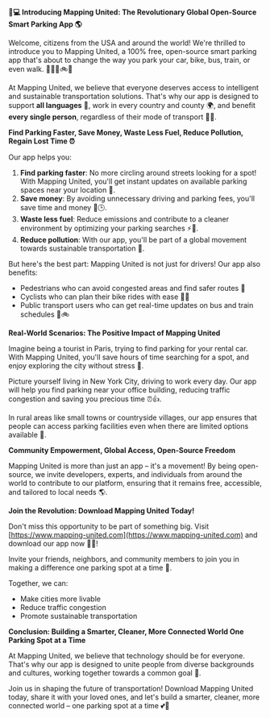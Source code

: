 **🚗💻 Introducing Mapping United: The Revolutionary Global Open-Source Smart Parking App 🌎**

Welcome, citizens from the USA and around the world! We're thrilled to introduce you to Mapping United, a 100% free, open-source smart parking app that's about to change the way you park your car, bike, bus, train, or even walk. 🚴‍♂️🚌🚲💨

At Mapping United, we believe that everyone deserves access to intelligent and sustainable transportation solutions. That's why our app is designed to support **all languages** 🔗, work in every country and county 🌍, and benefit **every single person**, regardless of their mode of transport 🚗👥.

**Find Parking Faster, Save Money, Waste Less Fuel, Reduce Pollution, Regain Lost Time ⏰**

Our app helps you:

1. **Find parking faster**: No more circling around streets looking for a spot! With Mapping United, you'll get instant updates on available parking spaces near your location 📍.
2. **Save money**: By avoiding unnecessary driving and parking fees, you'll save time and money 💸🕒️.
3. **Waste less fuel**: Reduce emissions and contribute to a cleaner environment by optimizing your parking searches ⚡️💨.
4. **Reduce pollution**: With our app, you'll be part of a global movement towards sustainable transportation 🌟.

But here's the best part: Mapping United is not just for drivers! Our app also benefits:

* Pedestrians who can avoid congested areas and find safer routes 👣
* Cyclists who can plan their bike rides with ease 🚴‍♂️
* Public transport users who can get real-time updates on bus and train schedules 🚌🚲

**Real-World Scenarios: The Positive Impact of Mapping United**

Imagine being a tourist in Paris, trying to find parking for your rental car. With Mapping United, you'll save hours of time searching for a spot, and enjoy exploring the city without stress 🗼️.

Picture yourself living in New York City, driving to work every day. Our app will help you find parking near your office building, reducing traffic congestion and saving you precious time ⏰👍.

In rural areas like small towns or countryside villages, our app ensures that people can access parking facilities even when there are limited options available 🌳.

**Community Empowerment, Global Access, Open-Source Freedom**

Mapping United is more than just an app – it's a movement! By being open-source, we invite developers, experts, and individuals from around the world to contribute to our platform, ensuring that it remains free, accessible, and tailored to local needs 🌎.

**Join the Revolution: Download Mapping United Today!**

Don't miss this opportunity to be part of something big. Visit [https://www.mapping-united.com](https://www.mapping-united.com) and download our app now 🔗📲!

Invite your friends, neighbors, and community members to join you in making a difference one parking spot at a time 🤝.

Together, we can:

* Make cities more livable
* Reduce traffic congestion
* Promote sustainable transportation

**Conclusion: Building a Smarter, Cleaner, More Connected World One Parking Spot at a Time**

At Mapping United, we believe that technology should be for everyone. That's why our app is designed to unite people from diverse backgrounds and cultures, working together towards a common goal 🌈.

Join us in shaping the future of transportation! Download Mapping United today, share it with your loved ones, and let's build a smarter, cleaner, more connected world – one parking spot at a time 💕🚀